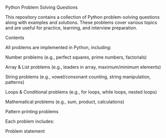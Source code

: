 Python Problem Solving Questions

This repository contains a collection of Python problem-solving questions along with examples and solutions. These problems cover various topics and are useful for practice, learning, and interview preparation.

Contents

All problems are implemented in Python, including:

Number problems (e.g., perfect squares, prime numbers, factorials)

Array & List problems (e.g., leaders in array, maximum/minimum elements)

String problems (e.g., vowel/consonant counting, string manipulation, patterns)

Loops & Conditional problems (e.g., for loops, while loops, nested loops)

Mathematical problems (e.g., sum, product, calculations)

Pattern printing problems

Each problem includes:

Problem statement

